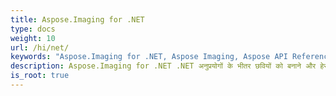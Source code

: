 ```yaml
---
title: Aspose.Imaging for .NET
type: docs
weight: 10
url: /hi/net/
keywords: "Aspose.Imaging for .NET, Aspose Imaging, Aspose API Reference."
description: Aspose.Imaging for .NET .NET अनुप्रयोगों के भीतर छवियों को बनाने और हेरफेर करने के लिए कई लचीली दिनचर्या प्रदान करता है।
is_root: true
---
```

